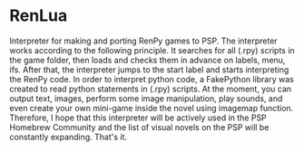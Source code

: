 # RenLua
Interpreter for making and porting RenPy games to PSP.
The interpreter works according to the following principle. It searches for all (.rpy) scripts in the game folder, then loads and checks them in advance on labels, menu, ifs. After that, the interpreter jumps to the start label and starts interpreting the RenPy code. In order to interpret python code, a FakePython library was created to read python statements in (.rpy) scripts.
At the moment, you can output text, images, perform some image manipulation, play sounds, and even create your own mini-game inside the novel using imagemap function. Therefore, I hope that this interpreter will be actively used in the PSP Homebrew Community and the list of visual novels on the PSP will be constantly expanding. That's it.
